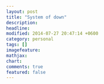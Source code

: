 ```yaml
---
layout: post
title: "System of down"
description: 
headline: 
modified: 2014-07-27 20:47:14 +0600
category: personal
tags: []
imagefeature: 
mathjax: 
chart: 
comments: true
featured: false
---
```

